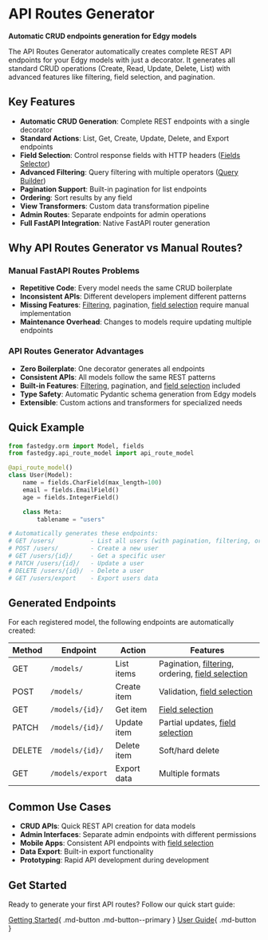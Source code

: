# API Routes Generator

**Automatic CRUD endpoints generation for Edgy models**

The API Routes Generator automatically creates complete REST API endpoints for your Edgy models with just a decorator. It generates all standard CRUD operations (Create, Read, Update, Delete, List) with advanced features like filtering, field selection, and pagination.

## Key Features

- **Automatic CRUD Generation**: Complete REST endpoints with a single decorator
- **Standard Actions**: List, Get, Create, Update, Delete, and Export endpoints
- **Field Selection**: Control response fields with HTTP headers ([Fields Selector](../fields-selector/overview.md))
- **Advanced Filtering**: Query filtering with multiple operators ([Query Builder](../query-builder/overview.md))
- **Pagination Support**: Built-in pagination for list endpoints
- **Ordering**: Sort results by any field
- **View Transformers**: Custom data transformation pipeline
- **Admin Routes**: Separate endpoints for admin operations
- **Full FastAPI Integration**: Native FastAPI router generation

## Why API Routes Generator vs Manual Routes?

### Manual FastAPI Routes Problems
- **Repetitive Code**: Every model needs the same CRUD boilerplate
- **Inconsistent APIs**: Different developers implement different patterns
- **Missing Features**: [Filtering](../query-builder/overview.md), pagination, [field selection](../fields-selector/overview.md) require manual implementation
- **Maintenance Overhead**: Changes to models require updating multiple endpoints

### API Routes Generator Advantages
- **Zero Boilerplate**: One decorator generates all endpoints
- **Consistent APIs**: All models follow the same REST patterns
- **Built-in Features**: [Filtering](../query-builder/overview.md), pagination, and [field selection](../fields-selector/overview.md) included
- **Type Safety**: Automatic Pydantic schema generation from Edgy models
- **Extensible**: Custom actions and transformers for specialized needs

## Quick Example

```python
from fastedgy.orm import Model, fields
from fastedgy.api_route_model import api_route_model

@api_route_model()
class User(Model):
    name = fields.CharField(max_length=100)
    email = fields.EmailField()
    age = fields.IntegerField()

    class Meta:
        tablename = "users"

# Automatically generates these endpoints:
# GET /users/          - List all users (with pagination, filtering, ordering)
# POST /users/         - Create a new user
# GET /users/{id}/     - Get a specific user
# PATCH /users/{id}/   - Update a user
# DELETE /users/{id}/  - Delete a user
# GET /users/export    - Export users data
```

## Generated Endpoints

For each registered model, the following endpoints are automatically created:

| Method | Endpoint | Action | Features |
|--------|----------|---------|----------|
| GET | `/models/` | List items | Pagination, [filtering](../query-builder/overview.md), ordering, [field selection](../fields-selector/overview.md) |
| POST | `/models/` | Create item | Validation, [field selection](../fields-selector/overview.md) |
| GET | `/models/{id}/` | Get item | [Field selection](../fields-selector/overview.md) |
| PATCH | `/models/{id}/` | Update item | Partial updates, [field selection](../fields-selector/overview.md) |
| DELETE | `/models/{id}/` | Delete item | Soft/hard delete |
| GET | `/models/export` | Export data | Multiple formats |

## Common Use Cases

- **CRUD APIs**: Quick REST API creation for data models
- **Admin Interfaces**: Separate admin endpoints with different permissions
- **Mobile Apps**: Consistent API endpoints with [field selection](../fields-selector/overview.md)
- **Data Export**: Built-in export functionality
- **Prototyping**: Rapid API development during development

## Get Started

Ready to generate your first API routes? Follow our quick start guide:

[Getting Started](getting-started.md){ .md-button .md-button--primary }
[User Guide](guide.md){ .md-button }
